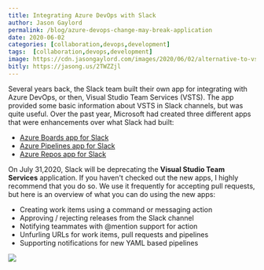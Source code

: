 ```yaml
---
title: Integrating Azure DevOps with Slack
author: Jason Gaylord
permalink: /blog/azure-devops-change-may-break-application
date: 2020-06-02
categories: [collaboration,devops,development]
tags:  [collaboration,devops,development]
image: https://cdn.jasongaylord.com/images/2020/06/02/alternative-to-vsts-app-in-slack.jpg
bitly: https://jasong.us/2TWZZjl
---
```


Several years back, the Slack team built their own app for integrating with Azure DevOps, or then, Visual Studio Team Services (VSTS). The app provided some basic information about VSTS in Slack channels, but was quite useful. Over the past year, Microsoft had created three different apps that were enhancements over what Slack had built:

- [Azure Boards app for Slack](https://jasong.us/3eGYai6)
- [Azure Pipelines app for Slack](https://jasong.us/2zGvJ5q)
- [Azure Repos app for Slack](https://jasong.us/36RFc5G)

On July 31,2020, Slack will be deprecating the **Visual Studio Team Services** application. If you haven't checked out the new apps, I highly recommend that you do so. We use it frequently for accepting pull requests, but here is an overview of what you can do using the new apps:

- Creating work items using a command or messaging action
- Approving / rejecting releases from the Slack channel
- Notifying teammates with @mention support for action
- Unfurling URLs for work items, pull requests and pipelines
- Supporting notifications for new YAML based pipelines

![](https://cdn.jasongaylord.com/images/2020/06/02/alternative-to-vsts-app-in-slack.jpg)